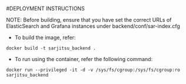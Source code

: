 #DEPLOYMENT INSTRUCTIONS

NOTE: Before building, ensure that you have set the correct URLs of
      ElasticSearch and Grafana instances under backend/conf/sar-index.cfg
      
- To build the image, refer:

```
docker build -t sarjitsu_backend .
```

- To run using the container, refer the following command:

```
docker run --privileged -it -d -v /sys/fs/cgroup:/sys/fs/cgroup:ro sarjitsu_backend
```
